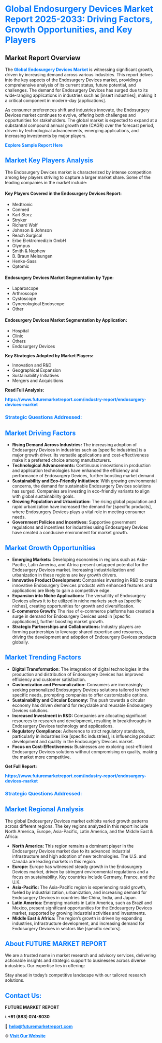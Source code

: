 <h1 style="color: #007BFF;">Global Endosurgery Devices Market Report 2025-2033: Driving Factors, Growth Opportunities, and Key Players</h1>

<section id="overview">
<h2>Market Report Overview</h2>
<p>The <a href="https://www.futuremarketreport.com/industry-report/endosurgery-devices-market" style="color: #007BFF; text-decoration: none;"><strong>Global Endosurgery Devices Market</strong></a> is witnessing significant growth, driven by increasing demand across various industries. This report delves into the key aspects of the Endosurgery Devices market, providing a comprehensive analysis of its current status, future potential, and challenges. The demand for Endosurgery Devices has surged due to its wide-ranging applications in industries such as [insert industries], making it a critical component in modern-day [applications].</p>
<p>As consumer preferences shift and industries innovate, the Endosurgery Devices market continues to evolve, offering both challenges and opportunities for stakeholders. The global market is expected to expand at a substantial compound annual growth rate (CAGR) over the forecast period, driven by technological advancements, emerging applications, and increasing investments by major players.</p>
</section>

<section id="overview">
<p><a href="https://www.futuremarketreport.com/request-sample/reportId=124955" style="color: #007BFF; text-decoration: none;"><strong>Explore Sample Report Here</strong></a></p>
</section>

<section id="key-players">
<h2 style="color: #007BFF;">Market Key Players Analysis</h2>
<p>The Endosurgery Devices market is characterized by intense competition among key players striving to capture a larger market share. Some of the leading companies in the market include:</p>
<h4>Key Players Covered in the Endosurgery Devices Report:</h4>
<ul><li>Medtronic</li><li>Conmed</li><li>Karl Storz</li><li>Stryker</li><li>Richard Wolf</li><li>Johnson &amp; Johnson</li><li>Reach Surgical</li><li>Erbe Elektromedizin GmbH</li><li>Olympus</li><li>Smith &amp; Nephew</li><li>B. Braun Melsungen</li><li>Henke-Sass</li><li>Optomic</li></ul>
<h4>Endosurgery Devices Market Segmentation by Type:</h4>
<ul><li>Laparoscope</li><li>Arthroscope</li><li>Cystoscope</li><li>Gynecological Endoscope</li><li>Other</li></ul>

<h4>Endosurgery Devices Market Segmentation by Application:</h4>
<ul><li>Hospital</li><li>Clinic</li><li>Others</li><li>Endosurgery Devices</li></ul>
<p><strong>Key Strategies Adopted by Market Players:</strong></p>
<ul>
<li>Innovation and R&D</li>
<li>Geographical Expansion</li>
<li>Sustainability Initiatives</li>
<li>Mergers and Acquisitions</li>
</ul>
</section>

<section>
<p><strong>Read Full Analysis: </strong></p><a href="https://www.futuremarketreport.com/industry-report/endosurgery-devices-market" style="color: #007BFF; text-decoration: none;"><strong>https://www.futuremarketreport.com/industry-report/endosurgery-devices-market</strong></a>
<h3 style="color: #007BFF;">Strategic Questions Addressed:</h3>
</section>

<section id="driving-factors">
<h2 style="color: #007BFF;">Market Driving Factors</h2>
<ul>
<li><strong>Rising Demand Across Industries:</strong> The increasing adoption of Endosurgery Devices in industries such as [specific industries] is a major growth driver. Its versatile applications and cost-effectiveness make it a preferred choice among manufacturers.</li>
<li><strong>Technological Advancements:</strong> Continuous innovations in production and application technologies have enhanced the efficiency and performance of Endosurgery Devices, further boosting market demand.</li>
<li><strong>Sustainability and Eco-Friendly Initiatives:</strong> With growing environmental concerns, the demand for sustainable Endosurgery Devices solutions has surged. Companies are investing in eco-friendly variants to align with global sustainability goals.</li>
<li><strong>Growing Population and Urbanization:</strong> The rising global population and rapid urbanization have increased the demand for [specific products], where Endosurgery Devices plays a vital role in meeting consumer needs.</li>
<li><strong>Government Policies and Incentives:</strong> Supportive government regulations and incentives for industries using Endosurgery Devices have created a conducive environment for market growth.</li>
</ul>
</section>

<section id="growth-opportunities">
<h2 style="color: #007BFF;">Market Growth Opportunities</h2>
<ul>
<li><strong>Emerging Markets:</strong> Developing economies in regions such as Asia-Pacific, Latin America, and Africa present untapped potential for the Endosurgery Devices market. Increasing industrialization and urbanization in these regions are key growth drivers.</li>
<li><strong>Innovative Product Development:</strong> Companies investing in R&D to create innovative Endosurgery Devices products with enhanced features and applications are likely to gain a competitive edge.</li>
<li><strong>Expansion into Niche Applications:</strong> The versatility of Endosurgery Devices allows it to be utilized in niche markets such as [specific niches], creating opportunities for growth and diversification.</li>
<li><strong>E-commerce Growth:</strong> The rise of e-commerce platforms has created a surge in demand for Endosurgery Devices used in [specific applications], further boosting market growth.</li>
<li><strong>Strategic Partnerships and Collaborations:</strong> Industry players are forming partnerships to leverage shared expertise and resources, driving the development and adoption of Endosurgery Devices products globally.</li>
</ul>
</section>

<section id="trending-factors">
<h2 style="color: #007BFF;">Market Trending Factors</h2>
<ul>
<li><strong>Digital Transformation:</strong> The integration of digital technologies in the production and distribution of Endosurgery Devices has improved efficiency and customer satisfaction.</li>
<li><strong>Customization and Personalization:</strong> Consumers are increasingly seeking personalized Endosurgery Devices solutions tailored to their specific needs, prompting companies to offer customizable options.</li>
<li><strong>Sustainability and Circular Economy:</strong> The push towards a circular economy has driven demand for recyclable and reusable Endosurgery Devices solutions.</li>
<li><strong>Increased Investment in R&D:</strong> Companies are allocating significant resources to research and development, resulting in breakthroughs in Endosurgery Devices technology and applications.</li>
<li><strong>Regulatory Compliance:</strong> Adherence to strict regulatory standards, particularly in industries like [specific industries], is influencing product development and quality in the Endosurgery Devices market.</li>
<li><strong>Focus on Cost-Effectiveness:</strong> Businesses are exploring cost-efficient Endosurgery Devices solutions without compromising on quality, making the market more competitive.</li>
</ul>
</section>

<section>
<p><strong>Get Full Report: </strong></p><a href="https://www.futuremarketreport.com/industry-report/endosurgery-devices-market" style="color: #007BFF; text-decoration: none;"><strong>https://www.futuremarketreport.com/industry-report/endosurgery-devices-market</strong></a>
<h3 style="color: #007BFF;">Strategic Questions Addressed:</h3>
</section>


<section id="regional-analysis">
<h2 style="color: #007BFF;">Market Regional Analysis</h2>
<p>The global Endosurgery Devices market exhibits varied growth patterns across different regions. The key regions analyzed in this report include North America, Europe, Asia-Pacific, Latin America, and the Middle East & Africa:</p>
<ul>
<li><strong>North America:</strong> This region remains a dominant player in the Endosurgery Devices market due to its advanced industrial infrastructure and high adoption of new technologies. The U.S. and Canada are leading markets in this region.</li>
<li><strong>Europe:</strong> Europe has witnessed steady growth in the Endosurgery Devices market, driven by stringent environmental regulations and a focus on sustainability. Key countries include Germany, France, and the U.K.</li>
<li><strong>Asia-Pacific:</strong> The Asia-Pacific region is experiencing rapid growth, fueled by industrialization, urbanization, and increasing demand for Endosurgery Devices in countries like China, India, and Japan.</li>
<li><strong>Latin America:</strong> Emerging markets in Latin America, such as Brazil and Mexico, present significant opportunities for the Endosurgery Devices market, supported by growing industrial activities and investments.</li>
<li><strong>Middle East & Africa:</strong> The region’s growth is driven by expanding industries, infrastructure development, and increasing demand for Endosurgery Devices in sectors like [specific sectors].</li>
</ul>
</section>

<footer>
<h2 style="color: #007BFF;">About FUTURE MARKET REPORT</h2>
<p>We are a trusted name in market research and advisory services, delivering actionable insights and strategic support to businesses across diverse industries. Our expertise lies in offering:</p>

<p>Stay ahead in today’s competitive landscape with our tailored research solutions.</p>

<h2 style="color: #007BFF;">Contact Us:</h2>
<p><strong>FUTURE MARKET REPORT</strong></p>
<p>📞 <strong>+91 (883) 074-8030</strong></p>
<p>📧 <strong><a href="mailto:help@futuremarketreport.com" style="color: #007BFF;">help@futuremarketreport.com</a></strong></p>
<p>🌐 <strong><a href="https://www.futuremarketreport.com/" style="color: #007BFF;">Visit Our Website</a></strong></p>
</footer>